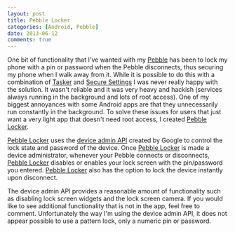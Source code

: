 ```yaml
---
layout: post
title: Pebble Locker
categories: [Android, Pebble]
date: 2013-06-12
comments: true
---
```

One bit of functionality that I've wanted with my [Pebble](http://getpebble.com/) has been to lock my phone with 
a pin or password when the Pebble disconnects, thus securing my phone when I walk away from it. While it is possible
to do this with a combination of [Tasker](https://play.google.com/store/apps/details?id=net.dinglisch.android.taskerm)
and [Secure Settings](https://play.google.com/store/apps/details?id=com.intangibleobject.securesettings.plugin&hl=en) I
was never really happy with the solution. It wasn't reliable and it was very heavy and hackish (services always running 
in the background and lots of root access). One of my biggest annoyances with some Android apps are that they unnecessarily 
run constantly in the background. To solve these issues for users that just want a very light app that doesn't need root access,
I created [Pebble Locker](https://play.google.com/store/apps/details?id=com.lukekorth.pebblelocker).

<!--more-->

[Pebble Locker](https://play.google.com/store/apps/details?id=com.lukekorth.pebblelocker) uses the 
[device admin API](http://developer.android.com/guide/topics/admin/device-admin.html) created by Google to control the lock state 
and password of the device. Once [Pebble Locker](https://play.google.com/store/apps/details?id=com.lukekorth.pebblelocker)
is made a device administrator, whenever your Pebble connects or disconnects, [Pebble Locker](https://play.google.com/store/apps/details?id=com.lukekorth.pebblelocker)
disables or enables your lock screen with the pin/password you entered. [Pebble Locker](https://play.google.com/store/apps/details?id=com.lukekorth.pebblelocker)
also has the option to lock the device instantly upon disconnect. 

The device admin API provides a reasonable amount of functionality such as disabling lock screen widgets and the lock screen camera. 
If you would like to see additional functionality that is not in the app, feel free to comment. Unfortunately the way I'm using 
the device admin API, it does not appear possible to use a pattern lock, only a numeric pin or password.
